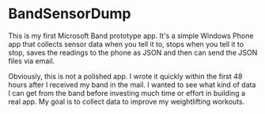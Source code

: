 # BandSensorDump

This is my first Microsoft Band prototype app. It's a simple Windows Phone app that collects 
sensor data when you tell it to, stops when you tell it to stop, saves the readings to the 
phone as JSON and then can send the JSON files via email. 

Obviously, this is not a polished app. I wrote it quickly within the first 48 hours after I 
received my band in the mail. I wanted to see what kind of data I can get from the band before
investing much time or effort in building a real app. My goal is to collect data to improve my
weightlifting workouts. 
